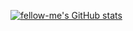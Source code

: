 

<!--
**fellow-me/fellow-me** is a ✨ _special_ ✨ repository because its `README.md` (this file) appears on your GitHub profile.

Here are some ideas to get you started:

- 🔭 I’m currently working on ...
- 🌱 I’m currently learning ...
- 👯 I’m looking to collaborate on ...
- 🤔 I’m looking for help with ...
- 💬 Ask me about ...
- 📫 How to reach me: ...
- 😄 Pronouns: ...
- ⚡ Fun fact: ...
-->


[![fellow-me's GitHub stats](https://github-readme-stats.vercel.app/api?username=fellow-me&show_icons=true&theme=ambient_gradient)](https://github.com/anuraghazra/github-readme-stats)
